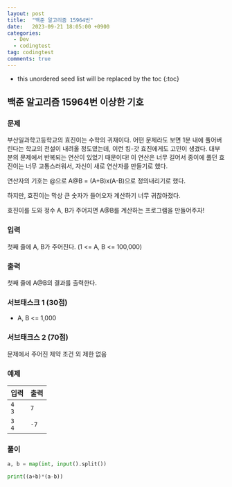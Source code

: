 ```yaml
---
layout: post
title:  "백준 알고리즘 15964번"
date:   2023-09-21 18:05:00 +0900
categories:
  - Dev
  - codingtest
tag: codingtest
comments: true
---
```


* this unordered seed list will be replaced by the toc
{:toc}

## 백준 알고리즘 15964번 이상한 기호

### 문제

부산일과학고등학교의 효진이는 수학의 귀재이다. 어떤 문제라도 보면 1분 내에 풀어버린다는 학교의 전설이 내려올 정도였는데, 이런 킹-갓 효진에게도 고민이 생겼다. 대부분의 문제에서 반복되는 연산이 있었기 때문이다! 이 연산은 너무 길어서 종이에 풀던 효진이는 너무 고통스러워서, 자신이 새로 연산자를 만들기로 했다.

연산자의 기호는 @으로 A@B = (A+B)x(A-B)으로 정의내리기로 했다.

하지만, 효진이는 막상 큰 숫자가 들어오자 계산하기 너무 귀찮아졌다.

효진이를 도와 정수 A, B가 주어지면 A@B를 계산하는 프로그램을 만들어주자!

### 입력

첫째 줄에 A, B가 주어진다. (1 <= A, B <= 100,000)

### 출력

첫째 줄에 A@B의 결과를 출력한다.

### 서브태스크 1 (30점)

- A, B <= 1,000

### 서브태크스 2 (70점)

문제에서 주어진 제약 조건 외 제한 없음

### 예제

| 입력 | 출력 |
| --- | --- |
| `4` <br/> `3` | `7` |
| `3` <br/> `4` | `-7` |

### 풀이

```py
a, b = map(int, input().split())

print((a+b)*(a-b))
```